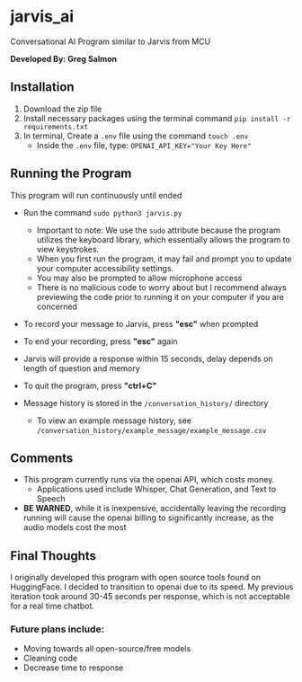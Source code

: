 # jarvis_ai
Conversational AI Program similar to Jarvis from MCU

**Developed By: Greg Salmon**

## Installation
1. Download the zip file
2. Install necessary packages using the terminal command `pip install -r requirements.txt`
3. In terminal, Create a `.env` file using the command `touch .env`
    - Inside the `.env` file, type:
    `OPENAI_API_KEY="Your Key Here"`
## Running the Program
This program will run continuously until ended
- Run the command `sudo python3 jarvis.py`
    - Important to note: We use the `sudo` attribute because the program utilizes the keyboard library, which essentially allows the program to view keystrokes. 
    - When you first run the program, it may fail and prompt you to update your computer accessibility settings.
    - You may also be prompted to allow microphone access
    - There is no malicious code to worry about but I recommend always previewing the code prior to running it on your computer if you are concerned


- To record your message to Jarvis, press **"esc"** when prompted
- To end your recording, press **"esc"** again
- Jarvis will provide a response within 15 seconds, delay depends on length of question and memory
- To quit the program, press **"ctrl+C"**
- Message history is stored in the `/conversation_history/` directory
    - To view an example message history, see `/conversation_history/example_message/example_message.csv`

## Comments
- This program currently runs via the openai API, which costs money.
    - Applications used include Whisper, Chat Generation, and Text to Speech
- **BE WARNED**, while it is inexpensive, accidentally leaving the recording running will cause the openai billing to significantly increase, as the audio models cost the most

## Final Thoughts
I originally developed this program with open source tools found on HuggingFace. I decided to transition to openai due to its speed. My previous iteration took around 30-45 seconds per response, which is not acceptable for a real time chatbot. 

### Future plans include:
- Moving towards all open-source/free models
- Cleaning code
- Decrease time to response
